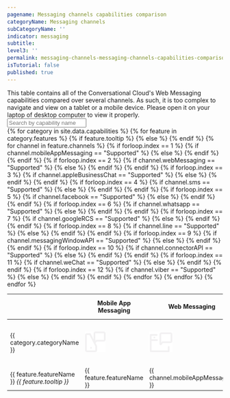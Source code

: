 ```yaml
---
pagename: Messaging channels capabilities comparison
categoryName: Messaging channels
subCategoryName: ''
indicator: messaging
subtitle:
level3: ''
permalink: messaging-channels-messaging-channels-capabilities-comparison.html
isTutorial: false
published: true
---
```


<div class="mobilefeaturestable">This table contains all of the Conversational Cloud's Web Messaging capabilities compared over several channels. As such, it is too complex to navigate and view on a tablet or a mobile device. Please open it on your laptop of desktop computer to view it properly.</div>

<input id="capabilitiesSearch" type="text" placeholder="Search by capability name" />
<div class="tablecontainer" id="featureContainer">
<table class="releasenotes" id="featurestable">
  <thead>
  <tr id="featuresheader">
    <th></th>
    <th>Mobile App Messaging</th>
    <th>Web Messaging</th>
    <th>Apple Business chat</th>
    <th>SMS</th>
    <th>Facebook</th>
    <th>WhatsApp</th>
    <th>Google RCS</th>
    <th>LINE</th>
    <th>Messaging Window API</th>
    <th>Connector API</th>
    <th>WeChat</th>
    <th>Viber</th>
  </tr>
  </thead>
  <tbody>
    {% for category in site.data.capabilities %}
      <tr class="categoryrow">
        <td>{{ category.categoryName }}</td>
        <td><img class="tableIcon" src="img/mobileappmessaging.svg" /></td>
        <td><img class="tableIcon" src="img/web-messaging.svg" /></td>
        <td><img class="tableIcon" src="img/abc.svg" /></td>
        <td><img class="tableIcon" src="img/sms.svg" /></td>
        <td><img class="tableIcon" src="img/fb-messenger.svg" /></td>
        <td><img class="tableIcon" src="img/whatsapp.svg" /></td>
        <td><img class="tableIcon" src="img/google-rsc.svg" /></td>
        <td><img class="tableIcon" src="img/line.svg" /></td>
        <td><img class="tableIcon" src="img/messaging-window-api.svg" /></td>
        <td><img class="tableIcon" src="img/connector-api.svg" /></td>
        <td><img class="tableIcon" src="img/WeChat-logo.png" /></td>
        <td><img class="tableIcon" src="img/viber-icon.svg" /></td>
      </tr>
      {% for feature in category.features %}
      <tr>
        {% if feature.tooltip %}
        <td>{{ feature.featureName }} <i class="fas fa-info tooltipicon"><span class="tooltipinfo">{{ feature.tooltip }}</span></i></td>
        {% else %}
        <td>{{ feature.featureName }}</td>
        {% endif %}
        {% for channel in feature.channels %}
          {% if forloop.index == 1 %}
            {% if channel.mobileAppMessaging == "Supported" %}
            <td class="green">{{ channel.mobileAppMessaging }}</td>
            {% else %}
            <td>{{ channel.mobileAppMessaging }}</td>
            {% endif %}
          {% endif %}
          {% if forloop.index == 2 %}
            {% if channel.webMessaging == "Supported" %}
            <td class="green">{{ channel.webMessaging }}</td>
            {% else %}
            <td>{{ channel.webMessaging }}</td>
            {% endif %}
          {% endif %}
          {% if forloop.index == 3 %}
            {% if channel.appleBusinessChat == "Supported" %}
            <td class="green">{{ channel.appleBusinessChat }}</td>
            {% else %}
            <td>{{ channel.appleBusinessChat }}</td>
            {% endif %}
          {% endif %}
          {% if forloop.index == 4 %}
            {% if channel.sms == "Supported" %}
            <td class="green">{{ channel.sms }}</td>
            {% else %}
            <td>{{ channel.sms }}</td>
            {% endif %}
          {% endif %}
          {% if forloop.index == 5 %}
            {% if channel.facebook == "Supported" %}
            <td class="green">{{ channel.facebook }}</td>
            {% else %}
            <td>{{ channel.facebook }}</td>
            {% endif %}
          {% endif %}
          {% if forloop.index == 6 %}
            {% if channel.whatsapp == "Supported" %}
            <td class="green">{{ channel.whatsapp }}</td>
            {% else %}
            <td>{{ channel.whatsapp }}</td>
            {% endif %}
          {% endif %}
          {% if forloop.index == 7 %}
            {% if channel.googleRCS == "Supported" %}
            <td class="green">{{ channel.googleRCS }}</td>
            {% else %}
            <td>{{ channel.googleRCS }}</td>
            {% endif %}
          {% endif %}
          {% if forloop.index == 8 %}
            {% if channel.line == "Supported" %}
            <td class="green">{{ channel.line }}</td>
            {% else %}
            <td>{{ channel.line }}</td>
            {% endif %}
          {% endif %}
          {% if forloop.index == 9 %}
            {% if channel.messagingWindowAPI == "Supported" %}
            <td class="green">{{ channel.messagingWindowAPI }}</td>
            {% else %}
            <td>{{ channel.messagingWindowAPI }}</td>
            {% endif %}
          {% endif %}
          {% if forloop.index == 10 %}
            {% if channel.connectorAPI == "Supported" %}
            <td class="green">{{ channel.connectorAPI }}</td>
            {% else %}
            <td>{{ channel.connectorAPI }}</td>
            {% endif %}
          {% endif %}
          {% if forloop.index == 11 %}
            {% if channel.weChat == "Supported" %}
            <td class="green">{{ channel.weChat }}</td>
            {% else %}
            <td>{{ channel.weChat }}</td>
            {% endif %}
          {% endif %}
          {% if forloop.index == 12 %}
            {% if channel.viber == "Supported" %}
            <td class="green">{{ channel.viber }}</td>
            {% else %}
            <td>{{ channel.viber }}</td>
            {% endif %}
          {% endif %}
        {% endfor %}
      </tr>
      {% endfor %}
    {% endfor %}
    </tbody>
  </table>
</div>
